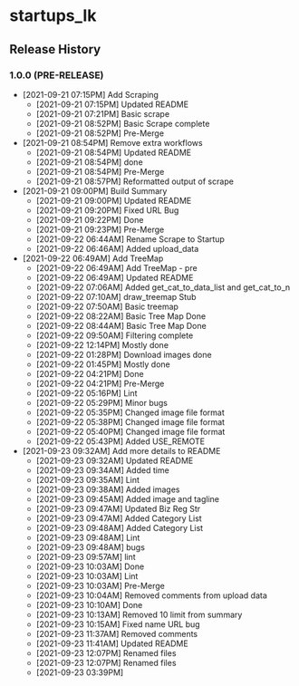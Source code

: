 # startups_lk

## Release History

### 1.0.0 (PRE-RELEASE)
* [2021-09-21 07:15PM] Add Scraping
  *  [2021-09-21 07:15PM] Updated README
  *  [2021-09-21 07:21PM] Basic scrape
  *  [2021-09-21 08:52PM] Basic Scrape complete
  *  [2021-09-21 08:52PM] Pre-Merge
* [2021-09-21 08:54PM] Remove extra workflows
  *  [2021-09-21 08:54PM] Updated README
  *  [2021-09-21 08:54PM] done
  *  [2021-09-21 08:54PM] Pre-Merge
  *  [2021-09-21 08:57PM] Reformatted output of scrape
* [2021-09-21 09:00PM] Build Summary
  *  [2021-09-21 09:00PM] Updated README
  *  [2021-09-21 09:20PM] Fixed URL Bug
  *  [2021-09-21 09:22PM] Done
  *  [2021-09-21 09:23PM] Pre-Merge
  *  [2021-09-22 06:44AM] Rename Scrape to Startup
  *  [2021-09-22 06:46AM] Added upload_data
* [2021-09-22 06:49AM] Add TreeMap
  *  [2021-09-22 06:49AM] Add TreeMap - pre
  *  [2021-09-22 06:49AM] Updated README
  *  [2021-09-22 07:06AM] Added get_cat_to_data_list and get_cat_to_n
  *  [2021-09-22 07:10AM] draw_treemap Stub
  *  [2021-09-22 07:50AM] Basic treemap
  *  [2021-09-22 08:22AM] Basic Tree Map Done
  *  [2021-09-22 08:44AM] Basic Tree Map Done
  *  [2021-09-22 09:50AM] Filtering complete
  *  [2021-09-22 12:14PM] Mostly done
  *  [2021-09-22 01:28PM] Download images done
  *  [2021-09-22 01:45PM] Mostly done
  *  [2021-09-22 04:21PM] Done
  *  [2021-09-22 04:21PM] Pre-Merge
  *  [2021-09-22 05:16PM] Lint
  *  [2021-09-22 05:29PM] Minor bugs
  *  [2021-09-22 05:35PM] Changed image file format
  *  [2021-09-22 05:38PM] Changed image file format
  *  [2021-09-22 05:40PM] Changed image file format
  *  [2021-09-22 05:43PM] Added USE_REMOTE
* [2021-09-23 09:32AM] Add more details to README
  *  [2021-09-23 09:32AM] Updated README
  *  [2021-09-23 09:34AM] Added time
  *  [2021-09-23 09:35AM] Lint
  *  [2021-09-23 09:38AM] Added images
  *  [2021-09-23 09:45AM] Added image and tagline
  *  [2021-09-23 09:47AM] Updated Biz Reg Str
  *  [2021-09-23 09:47AM] Added Category List
  *  [2021-09-23 09:48AM] Added Category List
  *  [2021-09-23 09:48AM] Lint
  *  [2021-09-23 09:48AM] bugs
  *  [2021-09-23 09:57AM] lint
  *  [2021-09-23 10:03AM] Done
  *  [2021-09-23 10:03AM] Lint
  *  [2021-09-23 10:03AM] Pre-Merge
  *  [2021-09-23 10:04AM] Removed comments from upload data
  *  [2021-09-23 10:10AM] Done
  *  [2021-09-23 10:13AM] Removed 10 limit from summary
  *  [2021-09-23 10:15AM] Fixed name URL bug
  *  [2021-09-23 11:37AM] Removed comments
  *  [2021-09-23 11:41AM] Updated README
  *  [2021-09-23 12:07PM] Renamed files
  *  [2021-09-23 12:07PM] Renamed files
  *  [2021-09-23 03:39PM] 
